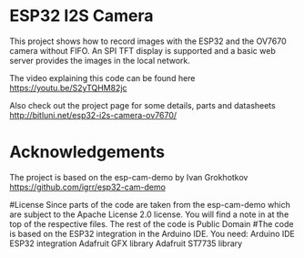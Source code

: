 # ESP32 I2S Camera

This project shows how to record images with the ESP32 and the OV7670 camera without FIFO. An SPI TFT display is supported and a basic web server provides the images in the local network.

The video explaining this code can be found here
https://youtu.be/S2yTQHM82jc

Also check out the project page for some details, parts and datasheets
http://bitluni.net/esp32-i2s-camera-ov7670/

# Acknowledgements
The project is based on the esp-cam-demo by Ivan Grokhotkov
https://github.com/igrr/esp32-cam-demo

#License
Since parts of the code are taken from the esp-cam-demo which are subject to the Apache License 2.0 license. You will find a note in at the top of the respective files.
The rest of the code is Public Domain
#The code is based on the ESP32 integration in the Arduino IDE. You need:
Arduino IDE
ESP32 integration
Adafruit GFX library
Adafruit ST7735 library

